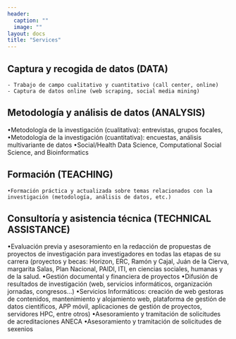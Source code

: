 ```yaml
---
header:
  caption: ""
  image: ""
layout: docs
title: "Services"
---
```


## Captura y recogida de datos (DATA)
    - Trabajo de campo cualitativo y cuantitativo (call center, online)
    - Captura de datos online (web scraping, social media mining)

## Metodología y análisis de datos (ANALYSIS)
  •Metodología de la investigación (cualitativa): entrevistas, grupos focales,
  •Metodología de la investigación (cuantitativa): encuestas, análisis multivariante de datos
  •Social/Health Data Science, Computational Social Science, and Bioinformatics

## Formación (TEACHING)
	•Formación práctica y actualizada sobre temas relacionados con la investigación (metodología, análisis de datos, etc.)

## Consultoría y asistencia técnica (TECHNICAL ASSISTANCE)	
  •Evaluación previa y asesoramiento en la redacción de propuestas de proyectos de investigación para investigadores en todas las etapas de su carrera        (proyectos y becas: Horizon, ERC, Ramón y Cajal, Juán de la Cierva,  margarita Salas, Plan Nacional, PAIDI, ITI, en ciencias sociales, humanas y de la      salud.
  •Gestión documental y financiera de proyectos
  •Difusión de resultados de investigación (web, servicios informáticos, organización jornadas, congresos…)
  •Servicios Informáticos: creación de web gestoras de contenidos, mantenimiento y alojamiento web, plataforma de gestión de datos científicos, APP móvil,    aplicaciones de gestión de proyectos, servidores HPC, entre otros)
  •Asesoramiento y tramitación de solicitudes de acreditaciones ANECA
  •Asesoramiento y tramitación de solicitudes de sexenios
